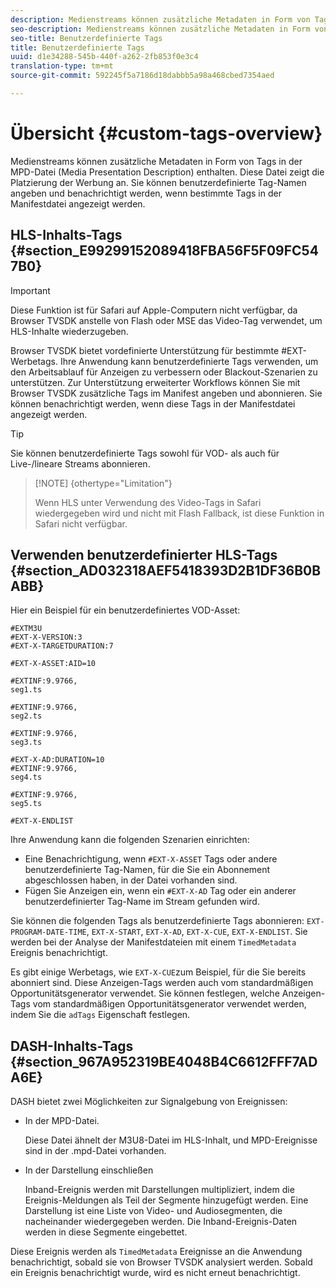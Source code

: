 ```yaml
---
description: Medienstreams können zusätzliche Metadaten in Form von Tags in der MPD-Datei (Media Presentation Description) enthalten. Diese Datei zeigt die Platzierung der Werbung an. Sie können benutzerdefinierte Tag-Namen angeben und benachrichtigt werden, wenn bestimmte Tags in der Manifestdatei angezeigt werden.
seo-description: Medienstreams können zusätzliche Metadaten in Form von Tags in der MPD-Datei (Media Presentation Description) enthalten. Diese Datei zeigt die Platzierung der Werbung an. Sie können benutzerdefinierte Tag-Namen angeben und benachrichtigt werden, wenn bestimmte Tags in der Manifestdatei angezeigt werden.
seo-title: Benutzerdefinierte Tags
title: Benutzerdefinierte Tags
uuid: d1e34288-545b-440f-a262-2fb853f0e3c4
translation-type: tm+mt
source-git-commit: 592245f5a7186d18dabbb5a98a468cbed7354aed

---
```



# Übersicht {#custom-tags-overview}

Medienstreams können zusätzliche Metadaten in Form von Tags in der MPD-Datei (Media Presentation Description) enthalten. Diese Datei zeigt die Platzierung der Werbung an. Sie können benutzerdefinierte Tag-Namen angeben und benachrichtigt werden, wenn bestimmte Tags in der Manifestdatei angezeigt werden.

## HLS-Inhalts-Tags {#section_E99299152089418FBA56F5F09FC547B0}

>[!IMPORTANT]
>
>Diese Funktion ist für Safari auf Apple-Computern nicht verfügbar, da Browser TVSDK anstelle von Flash oder MSE das Video-Tag verwendet, um HLS-Inhalte wiederzugeben.

Browser TVSDK bietet vordefinierte Unterstützung für bestimmte #EXT-Werbetags. Ihre Anwendung kann benutzerdefinierte Tags verwenden, um den Arbeitsablauf für Anzeigen zu verbessern oder Blackout-Szenarien zu unterstützen. Zur Unterstützung erweiterter Workflows können Sie mit Browser TVSDK zusätzliche Tags im Manifest angeben und abonnieren. Sie können benachrichtigt werden, wenn diese Tags in der Manifestdatei angezeigt werden.

>[!TIP]
>
>Sie können benutzerdefinierte Tags sowohl für VOD- als auch für Live-/lineare Streams abonnieren.

>[!NOTE] {othertype=&quot;Limitation&quot;}
>
>Wenn HLS unter Verwendung des Video-Tags in Safari wiedergegeben wird und nicht mit Flash Fallback, ist diese Funktion in Safari nicht verfügbar.

## Verwenden benutzerdefinierter HLS-Tags {#section_AD032318AEF5418393D2B1DF36B0BABB}

Hier ein Beispiel für ein benutzerdefiniertes VOD-Asset:

```
#EXTM3U
#EXT-X-VERSION:3
#EXT-X-TARGETDURATION:7
 
#EXT-X-ASSET:AID=10
 
#EXTINF:9.9766,
seg1.ts
 
#EXTINF:9.9766,
seg2.ts
 
#EXTINF:9.9766,
seg3.ts
 
#EXT-X-AD:DURATION=10
#EXTINF:9.9766,
seg4.ts
 
#EXTINF:9.9766,
seg5.ts
 
#EXT-X-ENDLIST
```

Ihre Anwendung kann die folgenden Szenarien einrichten:

* Eine Benachrichtigung, wenn `#EXT-X-ASSET` Tags oder andere benutzerdefinierte Tag-Namen, für die Sie ein Abonnement abgeschlossen haben, in der Datei vorhanden sind.
* Fügen Sie Anzeigen ein, wenn ein `#EXT-X-AD` Tag oder ein anderer benutzerdefinierter Tag-Name im Stream gefunden wird.

Sie können die folgenden Tags als benutzerdefinierte Tags abonnieren: `EXT-PROGRAM-DATE-TIME`, `EXT-X-START`, `EXT-X-AD`, `EXT-X-CUE`, `EXT-X-ENDLIST`. Sie werden bei der Analyse der Manifestdateien mit einem `TimedMetadata` Ereignis benachrichtigt.

Es gibt einige Werbetags, wie `EXT-X-CUE`zum Beispiel, für die Sie bereits abonniert sind. Diese Anzeigen-Tags werden auch vom standardmäßigen Opportunitätsgenerator verwendet. Sie können festlegen, welche Anzeigen-Tags vom standardmäßigen Opportunitätsgenerator verwendet werden, indem Sie die `adTags` Eigenschaft festlegen.

## DASH-Inhalts-Tags {#section_967A952319BE4048B4C6612FFF7ADA6E}

DASH bietet zwei Möglichkeiten zur Signalgebung von Ereignissen:

* In der MPD-Datei.

   Diese Datei ähnelt der M3U8-Datei im HLS-Inhalt, und MPD-Ereignisse sind in der .mpd-Datei vorhanden.
* In der Darstellung einschließen

   Inband-Ereignis werden mit Darstellungen multipliziert, indem die Ereignis-Meldungen als Teil der Segmente hinzugefügt werden. Eine Darstellung ist eine Liste von Video- und Audiosegmenten, die nacheinander wiedergegeben werden. Die Inband-Ereignis-Daten werden in diese Segmente eingebettet.

Diese Ereignis werden als `TimedMetadata` Ereignisse an die Anwendung benachrichtigt, sobald sie von Browser TVSDK analysiert werden. Sobald ein Ereignis benachrichtigt wurde, wird es nicht erneut benachrichtigt.
